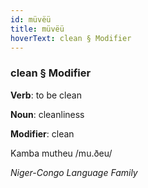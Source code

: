 ```yaml
---
id: müvëü
title: müvëü
hoverText: clean § Modifier
---
```


### clean § Modifier

**Verb**: to be clean

**Noun**: cleanliness

**Modifier**: clean

Kamba mutheu /mu.ðeu/

*Niger-Congo Language Family*
